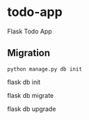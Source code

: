 # todo-app
Flask Todo App


## Migration

```python manage.py db init```

flask db init

flask db migrate

flask db upgrade